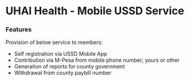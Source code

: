 # UHAI Health - Mobile USSD Service

### Features
Provision of below service to members:
* Self registration via USSD Mobile App
* Contribution via M-Pesa from mobile phone number; yours or other
* Generation of reports for county government
* Withdrawal from county paybill number